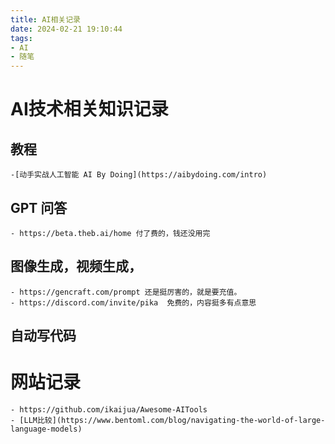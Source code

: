 ```yaml
---
title: AI相关记录
date: 2024-02-21 19:10:44
tags: 
- AI
- 随笔
---
```


# AI技术相关知识记录

## 教程
    -[动手实战人工智能 AI By Doing](https://aibydoing.com/intro)

## GPT 问答
    - https://beta.theb.ai/home 付了费的，钱还没用完

## 图像生成，视频生成，
    - https://gencraft.com/prompt 还是挺厉害的，就是要充值。
    - https://discord.com/invite/pika  免费的，内容挺多有点意思

## 自动写代码


# 网站记录
    - https://github.com/ikaijua/Awesome-AITools
    - [LLM比较](https://www.bentoml.com/blog/navigating-the-world-of-large-language-models)